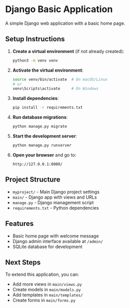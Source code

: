 # Django Basic Application

A simple Django web application with a basic home page.

## Setup Instructions

1. **Create a virtual environment** (if not already created):
   ```bash
   python3 -m venv venv
   ```

2. **Activate the virtual environment**:
   ```bash
   source venv/bin/activate  # On macOS/Linux
   # or
   venv\Scripts\activate     # On Windows
   ```

3. **Install dependencies**:
   ```bash
   pip install -r requirements.txt
   ```

4. **Run database migrations**:
   ```bash
   python manage.py migrate
   ```

5. **Start the development server**:
   ```bash
   python manage.py runserver
   ```

6. **Open your browser** and go to:
   ```
   http://127.0.0.1:8000/
   ```

## Project Structure

- `myproject/` - Main Django project settings
- `main/` - Django app with views and URLs
- `manage.py` - Django management script
- `requirements.txt` - Python dependencies

## Features

- Basic home page with welcome message
- Django admin interface available at `/admin/`
- SQLite database for development

## Next Steps

To extend this application, you can:
- Add more views in `main/views.py`
- Create models in `main/models.py`
- Add templates in `main/templates/`
- Create forms in `main/forms.py` 
